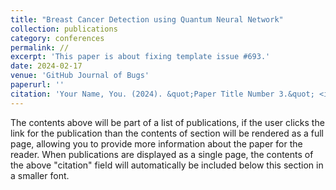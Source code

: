 ```yaml
---
title: "Breast Cancer Detection using Quantum Neural Network"
collection: publications
category: conferences
permalink: //
excerpt: 'This paper is about fixing template issue #693.'
date: 2024-02-17
venue: 'GitHub Journal of Bugs'
paperurl: ''
citation: 'Your Name, You. (2024). &quot;Paper Title Number 3.&quot; <i>GitHub Journal of Bugs</i>. 1(3).'
---
```


The contents above will be part of a list of publications, if the user clicks the link for the publication than the contents of section will be rendered as a full page, allowing you to provide more information about the paper for the reader. When publications are displayed as a single page, the contents of the above "citation" field will automatically be included below this section in a smaller font.
